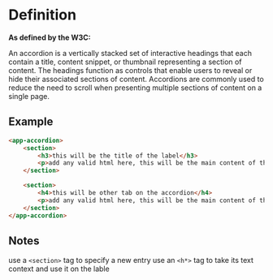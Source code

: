 
# Definition

**As defined by the W3C:**

An accordion is a vertically stacked set of interactive headings that each contain a title, content snippet, or thumbnail representing a section of content. The headings function as controls that enable users to reveal or hide their associated sections of content. Accordions are commonly used to reduce the need to scroll when presenting multiple sections of content on a single page.






## Example
```html
<app-accordion>
    <section>
        <h3>this will be the title of the label</h3>
        <p>add any valid html here, this will be the main content of this section</p>
    </section>

    <section>
        <h4>this will be other tab on the accordion</h4>
        <p>add any valid html here, this will be the main content of this section</p>
    </section>
</app-accordion>   
```




## Notes
use a `<section>` tag to specify a new entry
use an `<h*>` tag to take its text context and use it on the lable